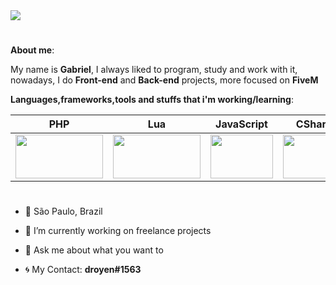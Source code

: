 <img src="https://cdn.discordapp.com/attachments/890289168700297271/890701282417979482/banner_github.png">

# 

<b>About me</b>:

My name is <b>Gabriel</b>, I always liked to program, study and work with it, nowadays, I do <b>Front-end</b> and <b>Back-end</b> projects, more focused on <b>FiveM</b>

<b>Languages,frameworks,tools and stuffs that i'm working/learning</b>:


PHP | Lua | JavaScript | CSharp | Python | Node.js | TypeScript | React.js | HTML5 | CSS3 |
--------- | --------- | --------- | --------- | --------- | --------- | --------- | --------- | --------- | --------- |
<img src="https://cdn.discordapp.com/attachments/770846775287742468/855857603586162739/php.png" width="140vw" height="70vh"> | <img src="https://upload.wikimedia.org/wikipedia/commons/thumb/c/cf/Lua-Logo.svg/1200px-Lua-Logo.svg.png" width="140vw" height="70vh"> | <img src="https://upload.wikimedia.org/wikipedia/commons/thumb/9/99/Unofficial_JavaScript_logo_2.svg/480px-Unofficial_JavaScript_logo_2.svg.png" width="100vw" height="70vh"> | <img src="https://cdn.discordapp.com/attachments/770846775287742468/854776314966704178/Csharp_Logo.png" width="100vw" height="70vh"> | <img src="https://cdn.discordapp.com/attachments/770846775287742468/854775938302476288/4846343.png" width="100vw" height="70vh"> | <img src="https://cdn.discordapp.com/attachments/770846775287742468/854776908340002856/68747470733a2f2f74686964752e6465762f696d616765732f4e6f64656a732e737667.png" width="100vw" height="70vh"> | <img src="https://cdn.discordapp.com/attachments/770846775287742468/854777341338714142/68747470733a2f2f75706c6f61642e77696b696d656469612e6f72672f77696b6970656469612f636f6d6d6f6e732f746875.png" width="100vw" height="70vh"> | <img src="https://cdn.discordapp.com/attachments/770846775287742468/854777962339237928/2507930-middle.png" width="100vw" height="70vh"> | <img src="https://logodownload.org/wp-content/uploads/2016/10/html5-logo-10.png" width="100vw" height="70vh"> | <img src="https://cdn.345tool.com/public/logos/css-formatter-logo.png" width="100vw" height="70vh"> |

#

- 📍 São Paulo, Brazil
- 🔭 I’m currently working on freelance projects
- 💬 Ask me about what you want to

- 🌀 My Contact: <b>droyen#1563</b>

#

